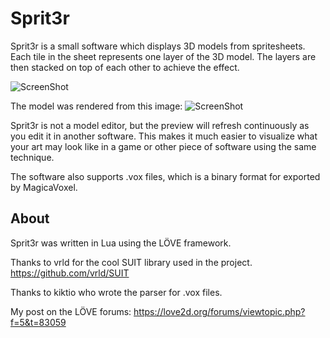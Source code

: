 # Sprit3r

Sprit3r is a small software which displays 3D models from spritesheets. Each tile in the sheet
represents one layer of the 3D model. The layers are then stacked on top of each other to achieve the effect.

![ScreenShot](http://i.imgur.com/qJN5bG2.gif)

The model was rendered from this image:
![ScreenShot](http://i.imgur.com/ms2MbQu.png)


Sprit3r is not a model editor, but the preview will refresh continuously as you edit it in another software. This makes it much easier to visualize what your art may
look like in a game or other piece of software using the same technique.

The software also supports .vox files, which is a binary format for exported by MagicaVoxel.

## About

Sprit3r was written in Lua using the LÖVE framework.

Thanks to vrld for the cool SUIT library used in the project.
https://github.com/vrld/SUIT

Thanks to kiktio who wrote the parser for .vox files.


My post on the LÖVE forums:
https://love2d.org/forums/viewtopic.php?f=5&t=83059
